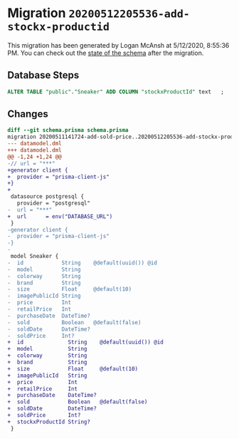 # Migration `20200512205536-add-stockx-productid`

This migration has been generated by Logan McAnsh at 5/12/2020, 8:55:36 PM.
You can check out the [state of the schema](./schema.prisma) after the migration.

## Database Steps

```sql
ALTER TABLE "public"."Sneaker" ADD COLUMN "stockxProductId" text   ;
```

## Changes

```diff
diff --git schema.prisma schema.prisma
migration 20200511141724-add-sold-price..20200512205536-add-stockx-productid
--- datamodel.dml
+++ datamodel.dml
@@ -1,24 +1,24 @@
-// url = "***"
+generator client {
+  provider = "prisma-client-js"
+}
+
 datasource postgresql {
   provider = "postgresql"
-  url = "***"
+  url      = env("DATABASE_URL")
 }
-generator client {
-  provider = "prisma-client-js"
-}
-
 model Sneaker {
-  id            String    @default(uuid()) @id
-  model         String
-  colorway      String
-  brand         String
-  size          Float     @default(10)
-  imagePublicId String
-  price         Int
-  retailPrice   Int
-  purchaseDate  DateTime?
-  sold          Boolean   @default(false)
-  soldDate      DateTime?
-  soldPrice     Int?
+  id              String    @default(uuid()) @id
+  model           String
+  colorway        String
+  brand           String
+  size            Float     @default(10)
+  imagePublicId   String
+  price           Int
+  retailPrice     Int
+  purchaseDate    DateTime?
+  sold            Boolean   @default(false)
+  soldDate        DateTime?
+  soldPrice       Int?
+  stockxProductId String?
 }
```


